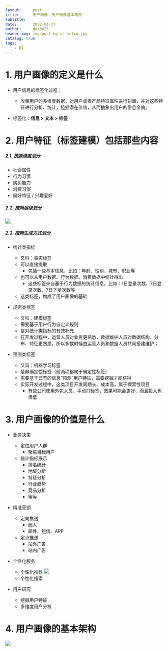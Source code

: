 ```yaml
---
layout:     post
title:      用户画像：用户画像基本概念
subtitle:   
date:       2022-01-27
author:     dex0423
header-img: img/post-bg-os-metro.jpg
catalog: true
tags:
    - BI
---
```



# 1. 用户画像的定义是什么

- 用户信息的标签化过程；
  - 收集用户的多维度数据，对用户或者产品特征属性进行刻画，并对这些特征进行分析、统计，挖掘潜在价值，从而抽象出用户的信息全貌。

- 标签化：**信息 > 文本 > 标签**

# 2. 用户特征（标签建模）包括那些内容

##### 2.1. 按照维度划分

- 社会属性
- 行为习惯
- 购买能力
- 消费习惯
- 偏好特征 / 兴趣爱好

##### 2.2. 按照层级划分

  ![]({{site.baseurl}}/img-post/个性化推荐-2.png)

##### 2.3. 按照生成方式划分

- 统计类指标
  - 又叫：事实标签
  - 可以直接提取
    - 包括一些基本信息，比如：年龄、性别、城市、职业等
  - 也可以从用户数据、行为数据、消费数据中统计得出
    - 这些标签来自基于行为数据的统计信息，比如：1日登录次数、7日登录次数、7日下单次数等
  - 这类标签，构成了用户画像的基础

- 规则类标签
  - 又叫：建模标签
  - 需要基于用户行为自定义规则
  - 是对统计类指标的有效补充
  - 在开发过程中，运营人员对业务更熟悉，数据维护人员对数据结构、分布、特征更熟悉，所以多数时候由运营人员和数据人员共同搭建维护；

- 预测类标签
  - 又叫：机器学习标签
  - 是非确定性标签（前两项都属于确定性标签）
  - 需要基于已有的信息“预测”用户特征，需要挖掘才能获得
  - 实际开发过程中，这类项目开发周期长、成本高，属于探索性项目
    - 有些公司使用外包人员、手动打标签，效果可能会更好、而且投入也很低
  
# 3. 用户画像的价值是什么

- 业务决策
  - 定位用户人群
    - 聚焦目标用户
  - 统计指标展示
    - 排名统计
    - 地域分析
    - 特征分析
    - 行业趋势
    - 竞品分析
    - 等等

- 精准营销
  - 定向推送
    - 圈人
    - 邮件、短信、APP
  - 定点推送
    - 站外广告
    - 站内广告

- 个性化服务
  - 个性化推荐
    ![]({{site.baseurl}}/img-post/个性化推荐-1.png)
  - 个性化搜索

- 用户研究
  - 挖掘用户特征
  - 多维度用户分析

# 4. 用户画像的基本架构

  ![]({{site.baseurl}}/img-post/个性化推荐-3.png)

